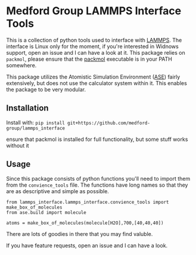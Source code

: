 # Medford Group LAMMPS Interface Tools
This is a collection of python tools used to interface with [LAMMPS](https://lammps.sandia.gov/). The interface is Linux only for the moment, if you're interested in Widnows support, open an issue and I can have a look at it. This package relies on `packmol`, please ensure that the [packmol](http://m3g.iqm.unicamp.br/packmol/home.shtml) executable is in your PATH somewhere. 

This package utilizes the Atomistic Simulation Environment ([ASE](https://wiki.fysik.dtu.dk/ase/index.html)) fairly extensively, but does not use the calculator system within it. This enables the package to be very modular.

## Installation
Install with:
`pip install git+https://github.com/medford-group/lammps_interface`

ensure that packmol is installed for full functionality, but some stuff works without it

## Usage
Since this package consists of python functions you'll need to import them from the `convience_tools` file. The functions have long names so that they are as descriptive and simple as possible.

```
from lammps_interface.lammps_interface.convience_tools import make_box_of_molecules
from ase.build import molecule

atoms = make_box_of_molecules(molecule[H2O],700,[40,40,40])
```

There are lots of goodies in there that you may find valuble.

If you have feature requests, open an issue and I can have a look.
